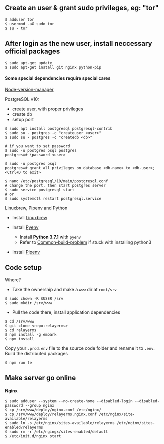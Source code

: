 ## Create an user & grant sudo privileges, eg: "tor"
```shell
$ adduser tor
$ usermod -aG sudo tor
$ su - tor
```

## After login as the new user, install neccessary official packages
```shell
$ sudo apt-get update
$ sudo apt-get install git nginx python-pip
```

#### Some special dependencies require special cares
[Node-version-manager](https://github.com/creationix/nvm )

PostgreSQL v10:
- create user, with proper privileges
- create db
- setup port
``` shell
$ sudo apt install postgresql postgresql-contrib
$ sudo su - postgres -c "createuser <user>"
$ sudo su - postgres -c "createdb <db>"

# if you want to set password
$ sudo -u postgres psql postgres
postgres=# \password <user>

$ sudo -u postgres psql
postgres=# grant all privileges on database <db-name> to <db-user>;
<Ctrl+D to exit>

$ nano /etc/postgresql/10/main/postgresql.conf
# change the port, then start postgres server
$ sudo service postgresql start
# or
$ sudo systemctl restart postgresql.service
```

Linuxbrew, Pipenv and Python
- Install [Linuxbrew](https://linuxbrew.sh/ )

- Install [Pyenv](https://github.com/pyenv/pyenv#installation )
  - Install **Python 3.7.1** with `pyenv`
  - Refer to [Common-build-problem](https://github.com/pyenv/pyenv/wiki/Common-build-problems ) if stuck with installing python3

- Install [Pipenv](https://pipenv.readthedocs.io/en/latest/install/#installing-pipenv )


## Code setup
Where?
- Take the ownership and make a `www` dir at `root/srv`
```shell
$ sudo chown -R $USER /srv
$ sudo mkdir /srv/www
```

- Pull the code there, install application dependencies
```shell
$ cd /srv/www
$ git clone <repo:relayerms>
$ cd relayerms
$ npm install -g embark
$ npm install
```

Copy your `.prod.env` file to the source code folder and rename it to `.env`. Build the distributed packages
```shell
$ npm run fe
```

## Make server go online
#### Nginx
```shell
$ sudo adduser --system --no-create-home --disabled-login --disabled-password --group nginx
$ cp /srv/www/deploy/nginx.conf /etc/nginx/
$ cp /srv/www/deploy/relayerms.nginx.conf /etc/nginx/site-available/relayerms
$ sudo ln -s /etc/nginx/sites-available/relayerms /etc/nginx/sites-enabled/relayerms
$ sudo rm -r /etc/ngingx/sites-enabled/default
$ /etc/init.d/nginx start
```
